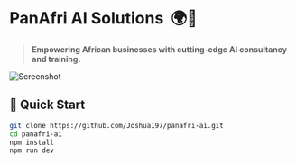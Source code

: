 # PanAfri AI Solutions &nbsp;🌍🧠

> **Empowering African businesses with cutting-edge AI consultancy and training.**

![Screenshot](./public/preview.png)

## 🚀 Quick Start

```bash
git clone https://github.com/Joshua197/panafri-ai.git
cd panafri-ai
npm install
npm run dev